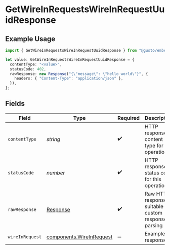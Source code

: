 # GetWireInRequestsWireInRequestUuidResponse

## Example Usage

```typescript
import { GetWireInRequestsWireInRequestUuidResponse } from "@gusto/embedded-api/models/operations";

let value: GetWireInRequestsWireInRequestUuidResponse = {
  contentType: "<value>",
  statusCode: 402,
  rawResponse: new Response("{\"message\": \"hello world\"}", {
    headers: { "Content-Type": "application/json" },
  }),
};
```

## Fields

| Field                                                                 | Type                                                                  | Required                                                              | Description                                                           |
| --------------------------------------------------------------------- | --------------------------------------------------------------------- | --------------------------------------------------------------------- | --------------------------------------------------------------------- |
| `contentType`                                                         | *string*                                                              | :heavy_check_mark:                                                    | HTTP response content type for this operation                         |
| `statusCode`                                                          | *number*                                                              | :heavy_check_mark:                                                    | HTTP response status code for this operation                          |
| `rawResponse`                                                         | [Response](https://developer.mozilla.org/en-US/docs/Web/API/Response) | :heavy_check_mark:                                                    | Raw HTTP response; suitable for custom response parsing               |
| `wireInRequest`                                                       | [components.WireInRequest](../../models/components/wireinrequest.md)  | :heavy_minus_sign:                                                    | Example response                                                      |
